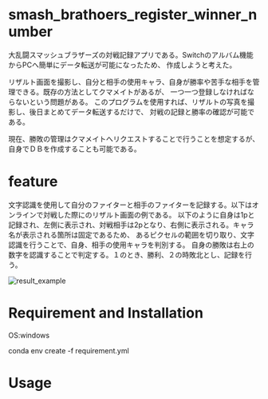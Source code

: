 # smash_brathoers_register_winner_number

大乱闘スマッシュブラザーズの対戦記録アプリである。Switchのアルバム機能からPCへ簡単にデータ転送が可能になったため、
作成しようと考えた。

リザルト画面を撮影し、自分と相手の使用キャラ、自身が勝率や苦手な相手を管理できる。既存の方法としてクマメイトがあるが、
一つ一つ登録しなければならないという問題がある。
このプログラムを使用すれば、リザルトの写真を撮影し、後日まとめてデータ転送するだけで、
対戦の記録と勝率の確認が可能である。

現在、勝敗の管理はクマメイトへリクエストすることで行うことを想定するが、自身でＤＢを作成することも可能である。

# feature

文字認識を使用して自分のファイターと相手のファイターを記録する。以下はオンラインで対戦した際にのリザルト画面の例である。
以下のように自身は1pと記録され、左側に表示され、対戦相手は2pとなり、右側に表示される。キャラ名が表示される箇所は固定であるため、
あるピクセルの範囲を切り取り、文字認識を行うことで、自身、相手の使用キャラを判別する。
自身の勝敗は右上の数字を認識することで判定する。１のとき、勝利、２の時敗北とし、記録を行う。


![result_example](https://user-images.githubusercontent.com/18396212/168417513-69198637-a6d6-4b02-9f62-af6f0eb9ac68.jpg)

# Requirement and Installation

OS:windows

conda env create -f requirement.yml

# Usage

